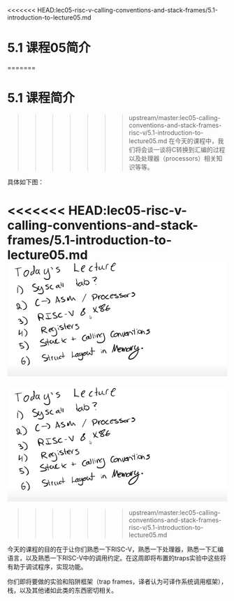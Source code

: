 <<<<<<< HEAD:lec05-risc-v-calling-conventions-and-stack-frames/5.1-introduction-to-lecture05.md
# 5.1 课程05简介
=======
# 5.1 课程简介

>>>>>>> upstream/master:lec05-calling-conventions-and-stack-frames-risc-v/5.1-introduction-to-lecture05.md
在今天的课程中，我们将会谈一谈将C转换到汇编的过程以及处理器（processors）相关知识等等。

具体如下图：

<<<<<<< HEAD:lec05-risc-v-calling-conventions-and-stack-frames/5.1-introduction-to-lecture05.md
![image5.1-01.png](../.gitbook/assets/image5.1-01.png)
=======
![](../.gitbook/assets/image5.1-01.png)
>>>>>>> upstream/master:lec05-calling-conventions-and-stack-frames-risc-v/5.1-introduction-to-lecture05.md

今天的课程的目的在于让你们熟悉一下RISC-V，熟悉一下处理器，熟悉一下汇编语言，以及熟悉一下RISC-V中的调用约定。在这周即将布置的traps实验中这些将有助于调试程序，实现功能。

你们即将要做的实验和陷阱框架（trap frames，译者认为可译作系统调用框架），栈，以及其他诸如此类的东西密切相关。

